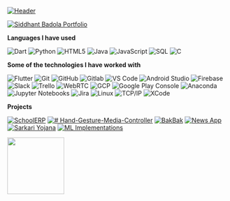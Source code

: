 

[![Header](https://media.giphy.com/media/debCoZ6a5aFuSHY1S5/giphy.gif)](https://www.linkedin.com/in/sbadola5/)

[![Siddhant Badola Portfolio](https://img.shields.io/badge/-CHECK%20MY%20PORTFOLIO-000000?style=for-the-badge&logo=react&logoColor=white)](https://sidhunt.github.io/online-resume/)

**Languages I have used**

![Dart](https://img.shields.io/badge/-Dart-000000?style=flat&logo=Dart&logoColor=blue)
![Python](https://img.shields.io/badge/-Python-000000?style=flat&logo=python)
![HTML5](https://img.shields.io/badge/-HTML5-000000?style=flat&logo=HTML5)
![Java](https://img.shields.io/badge/-Java-000000?style=flat&logo=Java&logoColor=007396)
![JavaScript](https://img.shields.io/badge/-JavaScript-000000?style=flat&logo=javascript)
![SQL](https://img.shields.io/badge/-SQL-000000?style=flat&logo=MySQL)
![C](https://img.shields.io/badge/-C-000000?style=flat&logo=C)

**Some of the technologies I have worked with**

![Flutter](https://img.shields.io/badge/-Flutter-000000?style=flat&logo=Flutter&logoColor=02569B)
![Git](https://img.shields.io/badge/-Git-000000?style=flat&logo=git&logoColor=F05032)
![GitHub](https://img.shields.io/badge/-GitHub-000000?style=flat&logo=github&logoColor=FFFFFF)
![Gitlab](https://img.shields.io/badge/-Gitlab-000000?style=flat&logo=Gitlab)
![VS Code](https://img.shields.io/badge/-VS%20Code-000000?style=flat&logo=visual-studio-code&logoColor=blue)
![Android Studio](https://img.shields.io/badge/-Android%20Studio-000000?style=flat&logo=android-studio)
![Firebase](https://img.shields.io/badge/-Firebase-000000?style=flat&logo=Firebase)
![Slack](https://img.shields.io/badge/-Slack-000000?style=flat&logo=Slack)
![Trello](https://img.shields.io/badge/-Trello-000000?style=flat&logo=Trello)
![WebRTC](https://img.shields.io/badge/-WebRTC-000000?style=flat&logo=webrtc)
![GCP](https://img.shields.io/badge/-GCP-000000?style=flat&logo=google-cloud)
![Google Play Console](https://img.shields.io/badge/-Google%20Play%20Console-000000?style=flat&logo=google-play)
![Anaconda](https://img.shields.io/badge/-Anaconda-000000?style=flat&logo=anaconda)
![Jupyter Notebooks](https://img.shields.io/badge/-Jupyter%20Notebooks-000000?style=flat&logo=jupyter)
![Jira](https://img.shields.io/badge/-Jira-000000?style=flat&logo=jira-software&logoColor=white&logoColor=0052CC)
![Linux](https://img.shields.io/badge/-Linux-000000?style=flat&logo=linux&logoColor=FCC624)
![TCP/IP](https://img.shields.io/badge/-TCP/IP-000000?style=flat&logo=cisco&logoColor=white)
![XCode](https://img.shields.io/badge/-XCode-000000?style=flat&logo=XCode&logoColor=1575F9)<!-- wi*quL3fcV -->

**Projects**

[![SchoolERP](https://img.shields.io/badge/-🏫SchoolERP-000000?style=flat)](https://github.com/sidhunt/SchoolERP-showcase)
[![# Hand-Gesture-Media-Controller](https://img.shields.io/badge/-🖐Hand%20Gesture%20Media%20Controller-000000?style=flat)](https://github.com/sidhunt/Hand-Gesture-Media-Controller)
[![BakBak](https://img.shields.io/badge/-👾BakBak-000000?style=flat)](https://github.com/sidhunt/bak-bak)
[![News App](https://img.shields.io/badge/-🌎News%20App-000000?style=flat)](https://github.com/sidhunt/News-App-Showcase)
[![Sarkari Yojana](https://img.shields.io/badge/-📰Indian%20Government%20Schemes%20App-000000?style=flat)](https://github.com/sidhunt/SarkariYojanaDemo)
[![ML Implementations](https://img.shields.io/badge/-🤖ML%20Implementations-000000?style=flat)](https://github.com/sidhunt/ML-implementations)
<!-- <img align="" height='130px' src="https://github-readme-stats.vercel.app/api?username=sidhunt&include_all_commits=true&count_private=true&hide=prs&hide_title=true&show_icons=true&include_all_commits=true&line_height=21&bg_color=0,EC6C6C,FFD479,FFFC79,73FA79&theme=graywhite" /> -->

<img align="" height='130px' src="https://github-readme-stats.vercel.app/api/top-langs/?username=sidhunt&hide=Jupyter%20Notebook&langs_count=10&layout=compact&bg_color=0,73FA79,73FDFF,7A81FF&theme=graywhite" />

